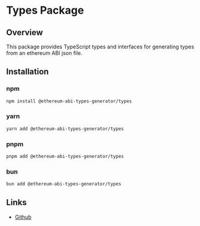 # Types Package

## Overview

This package provides TypeScript types and interfaces for generating types from an ethereum ABI json file.

## Installation

### npm

```bash
npm install @ethereum-abi-types-generator/types
```

### yarn

```bash
yarn add @ethereum-abi-types-generator/types
```

### pnpm

```bash
pnpm add @ethereum-abi-types-generator/types
```

### bun

```bash
bun add @ethereum-abi-types-generator/types
```

## Links

- [Github](https://github.com/niZmosis/ethereum-abi-types-generator)
